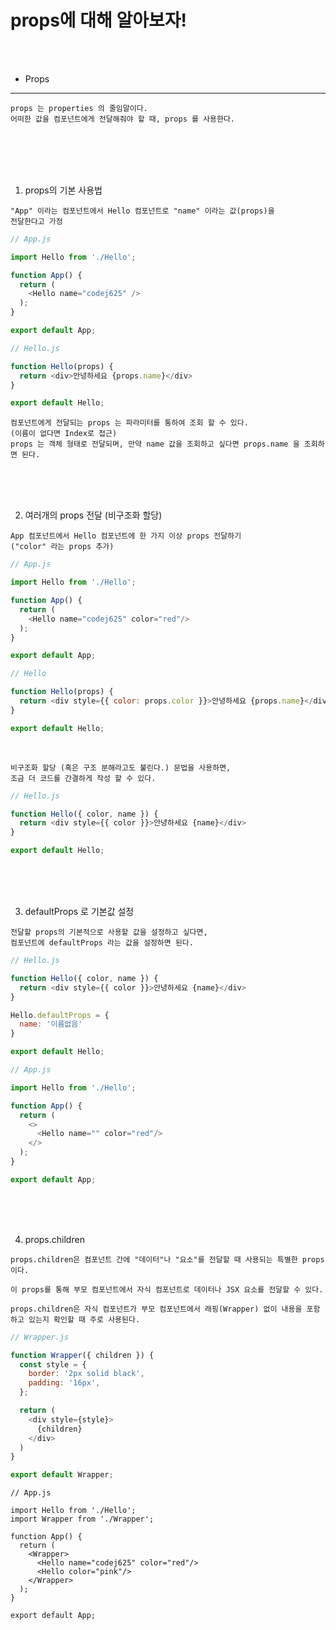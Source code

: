 # props에 대해 알아보자!

<br/>
<br/>

* Props
---

```
props 는 properties 의 줄임말이다.
어떠한 값을 컴포넌트에게 전달해줘야 할 때, props 를 사용한다.
```

<br/>
<br/>
<br/>
<br/>

1. props의 기본 사용법

```
"App" 이라는 컴포넌트에서 Hello 컴포넌트로 "name" 이라는 값(props)을
전달한다고 가정
```

```js
// App.js

import Hello from './Hello';

function App() {
  return (
    <Hello name="codej625" />
  );
}

export default App;
```

```js
// Hello.js

function Hello(props) {
  return <div>안녕하세요 {props.name}</div>
}

export default Hello;
```

```
컴포넌트에게 전달되는 props 는 파라미터를 통하여 조회 할 수 있다.
(이름이 없다면 Index로 접근)
props 는 객체 형태로 전달되며, 만약 name 값을 조회하고 싶다면 props.name 을 조회하면 된다.
```

<br/>
<br/>
<br/>

2. 여러개의 props 전달 (비구조화 할당)

```
App 컴포넌트에서 Hello 컴포넌트에 한 가지 이상 props 전달하기
("color" 라는 props 추가)
```

```js
// App.js

import Hello from './Hello';

function App() {
  return (
    <Hello name="codej625" color="red"/>
  );
}

export default App;
```

```js
// Hello

function Hello(props) {
  return <div style={{ color: props.color }}>안녕하세요 {props.name}</div>
}

export default Hello;
```

<br/>

```
비구조화 할당 (혹은 구조 분해라고도 불린다.) 문법을 사용하면,
조금 더 코드를 간결하게 작성 할 수 있다.
```

```js
// Hello.js

function Hello({ color, name }) {
  return <div style={{ color }}>안녕하세요 {name}</div>
}

export default Hello;
```

<br/>
<br/>
<br/>

3. defaultProps 로 기본값 설정

```
전달할 props의 기본적으로 사용할 값을 설정하고 싶다면,
컴포넌트에 defaultProps 라는 값을 설정하면 된다.
```

```js
// Hello.js

function Hello({ color, name }) {
  return <div style={{ color }}>안녕하세요 {name}</div>
}

Hello.defaultProps = {
  name: '이름없음'
}

export default Hello;
```

```js
// App.js

import Hello from './Hello';

function App() {
  return (
    <>
      <Hello name="" color="red"/>
    </>
  );
}

export default App;
```

<br/>
<br/>
<br/>

4. props.children

```
props.children은 컴포넌트 간에 "데이터"나 "요소"를 전달할 때 사용되는 특별한 props이다.

이 props를 통해 부모 컴포넌트에서 자식 컴포넌트로 데이터나 JSX 요소를 전달할 수 있다.

props.children은 자식 컴포넌트가 부모 컴포넌트에서 래핑(Wrapper) 없이 내용을 포함하고 있는지 확인할 때 주로 사용된다.
```

```js
// Wrapper.js

function Wrapper({ children }) {
  const style = {
    border: '2px solid black',
    padding: '16px',
  };

  return (
    <div style={style}>
      {children}
    </div>
  )
}

export default Wrapper;
```

```
// App.js

import Hello from './Hello';
import Wrapper from './Wrapper';

function App() {
  return (
    <Wrapper>
      <Hello name="codej625" color="red"/>
      <Hello color="pink"/>
    </Wrapper>
  );
}

export default App;
```

